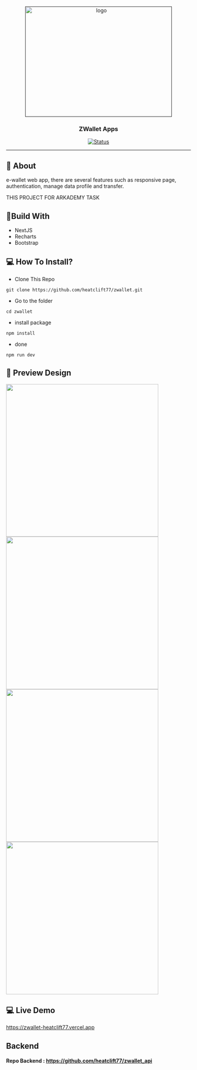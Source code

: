 <p align="center">
  <a href="" rel="noopener">
 <img width=400px height=300px src="https://i.ibb.co/PWw6SGx/image-2021-04-19-075223.png" alt="logo"></a>
</p>
<h3 align="center">ZWallet Apps</h3>
<div align="center">
  
[![Status](https://img.shields.io/website?down_color=red&down_message=Offline&up_color=green&up_message=Online&url=https%3A%2F%2Ftickitz-web.netlify.app)](https://tickitz-web.netlify.app)

</div>

---

## 🧐 About
e-wallet web app, there are several features such as responsive page, authentication, manage data profile and transfer.

THIS PROJECT FOR ARKADEMY TASK

## 🔖Build With
- NextJS
- Recharts
- Bootstrap

## 💻 How To Install?
- Clone This Repo
```
git clone https://github.com/heatclift77/zwallet.git
```
- Go to the folder
```
cd zwallet
```
- install package
```
npm install
```
- done
```
npm run dev
```
## 🔎 Preview Design <a name = "preview"></a>
<span>
    <img width="415" src="https://iili.io/BkPJUl.jpg">   
    <img width="415" src="https://iili.io/BkP2J2.jpg">   
    <img width="415" src="https://iili.io/BkPFO7.jpg">   
    <img width="415" src="https://iili.io/BkPKb9.jpg">
 </span> 
 
## 💻 Live Demo <a name = "live_demo"></a>
https://zwallet-heatclift77.vercel.app

## Backend
#### Repo Backend : https://github.com/heatclift77/zwallet_api
